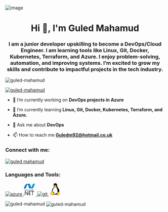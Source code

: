 ![image](https://github.com/user-attachments/assets/a03dc4f6-6707-42d2-81a1-3be56a7517ef)

<h1 align="center">Hi 👋, I'm Guled Mahamud</h1>
<h3 align="center">I am a junior developer upskilling to become a DevOps/Cloud Engineer. I am learning tools like Linux, Git, Docker, Kubernetes, Terraform, and Azure. I enjoy problem-solving, automation, and improving systems. I’m excited to grow my skills and contribute to impactful projects in the tech industry.</h3>

<p align="left"> <img src="https://komarev.com/ghpvc/?username=guled-mahamud&label=Profile%20views&color=0e75b6&style=flat" alt="guled-mahamud" /> </p>

<p align="left"> <a href="https://github.com/ryo-ma/github-profile-trophy"><img src="https://github-profile-trophy.vercel.app/?username=guled-mahamud" alt="guled-mahamud" /></a> </p>

- 🔭 I’m currently working on **DevOps projects in Azure**

- 🌱 I’m currently learning **Linux, Git, Docker, Kubernetes, Terraform, and Azure.**

- 💬 Ask me about **DevOps**

- 📫 How to reach me **Guledm92@hotmail.co.uk**

<h3 align="left">Connect with me:</h3>
<p align="left">
<a href="https://linkedin.com/in/guled mahamud" target="blank"><img align="center" src="https://raw.githubusercontent.com/rahuldkjain/github-profile-readme-generator/master/src/images/icons/Social/linked-in-alt.svg" alt="guled mahamud" height="30" width="40" /></a>
</p>

<h3 align="left">Languages and Tools:</h3>
<p align="left"> <a href="https://azure.microsoft.com/en-in/" target="_blank" rel="noreferrer"> <img src="https://www.vectorlogo.zone/logos/microsoft_azure/microsoft_azure-icon.svg" alt="azure" width="40" height="40"/> </a> <a href="https://dotnet.microsoft.com/" target="_blank" rel="noreferrer"> <img src="https://raw.githubusercontent.com/devicons/devicon/master/icons/dot-net/dot-net-original-wordmark.svg" alt="dotnet" width="40" height="40"/> </a> <a href="https://git-scm.com/" target="_blank" rel="noreferrer"> <img src="https://www.vectorlogo.zone/logos/git-scm/git-scm-icon.svg" alt="git" width="40" height="40"/> </a> <a href="https://www.linux.org/" target="_blank" rel="noreferrer"> <img src="https://raw.githubusercontent.com/devicons/devicon/master/icons/linux/linux-original.svg" alt="linux" width="40" height="40"/> </a> </p>

<p><img align="left" src="https://github-readme-stats.vercel.app/api/top-langs?username=guled-mahamud&show_icons=true&locale=en&layout=compact" alt="guled-mahamud" /></p>

<p>&nbsp;<img align="center" src="https://github-readme-stats.vercel.app/api?username=guled-mahamud&show_icons=true&locale=en" alt="guled-mahamud" /></p>
